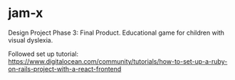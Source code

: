 # jam-x
Design Project Phase 3: Final Product. Educational game for children with visual dyslexia.

Followed set up tutorial: https://www.digitalocean.com/community/tutorials/how-to-set-up-a-ruby-on-rails-project-with-a-react-frontend

